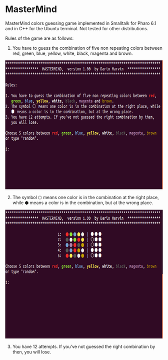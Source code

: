 # MasterMind
MasterMind colors guessing game implemented in Smalltalk for Pharo 6.1 and in C++ for the Ubuntu terminal. Not tested for other distributions.

Rules of the game are as follows:

1. You have to guess the combination of five non repeating colors between red, green, blue, yellow, white, black, magenta and brown.

<p align="center">
  <img width="732" height="410" src="https://github.com/dario-marvin/MasterMind/blob/master/MM1.png">
</p>

2. The symbol ⬡  means one color is in the combination at the right place, while ⬢  means a color is in the combination, but at the wrong place.

<p align="center">
  <img width="732" height="410" src="https://github.com/dario-marvin/MasterMind/blob/master/MM4.png">
</p>

3. You have 12 attempts. If you've not guessed the right combination by then, you will lose.
